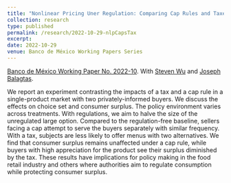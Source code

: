 ```yaml
---
title: "Nonlinear Pricing Uner Regulation: Comparing Cap Rules and Taxes in the Laboratory"
collection: research
type: published
permalink: /research/2022-10-29-nlpCapsTax
excerpt:
date: 2022-10-29
venue: Banco de México Working Papers Series
---
```


[Banco de México Working Paper No. 2022-10](https://www.banxico.org.mx/publicaciones-y-prensa/documentos-de-investigacion-del-banco-de-mexico/%7BCC69ACEB-5595-C9BF-ED67-55A91C7E7BDD%7D.pdf). With [Steven Wu](https://ag.purdue.edu/agecon/Pages/profile.aspx?strAlias=sywu) and [Joseph Balagtas](https://ag.purdue.edu/agecon/Pages/Profile.aspx?strAlias=balagtas).

We report an experiment contrasting the impacts of a tax and a cap rule in a single-product market with two privately-informed buyers. We discuss the effects on choice set and consumer surplus. The policy environment varies across treatments. With regulations, we aim to halve the size of the unregulated large option. Compared to the regulation-free baseline, sellers facing a cap attempt to serve the buyers separately with similar frequency. With a tax, subjects are less likely to offer menus with two alternatives. We find that consumer surplus remains unaffected under a cap rule, while buyers with high appreciation for the product see their surplus diminished by the tax. These results have implications for policy making in the food retail industry and others where authorities aim to regulate consumption while protecting consumer surplus.

